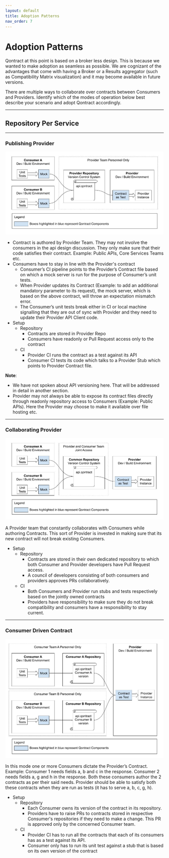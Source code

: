 ```yaml
---
layout: default
title: Adoption Patterns
nav_order: 7
---
```

# Adoption Patterns

Qontract at this point is based on a broker less design. This is because we wanted to make adoption as seamless as possible.
We are cognizant of the advantages that come with having a Broker or a Results aggregator (such as Compatibility Matrix visualization) and it may become available in future versions.

There are multiple ways to collaborate over contracts between Consumers and Providers.
Identify which of the modes of operation below best describe your scenario and adopt Qontract accordingly.

---

## Repository Per Service

---

### Publishing Provider

![](/images/publishing_provider.jpg)

* Contract is authored by Provider Team. They may not involve the consumers in the api design discussion. They only make sure that their code satisfies their contract. Example: Public APIs, Core Services Teams etc.
* Consumers have to stay in line with the Provider's contract
  * Consumer’s CI pipeline points to the Provider’s Contract file based on which a mock server is run for the purpose of Consumer’s unit tests.
  * When Provider updates its Contract (Example: to add an additional mandatory parameter to its request), the mock server, which is based on the above contract, will throw an expectation mismatch error.
  * The Consumer’s unit tests break either in CI or local machine signalling that they are out of sync with Provider and they need to update their Provider API Client code.
* Setup
  * Repository
    * Contracts are stored in Provider Repo
    * Consumers have readonly or Pull Request access only to the contract
  * CI
    * Provider CI runs the contract as a test against its API
    * Consumer CI tests its code which talks to a Provider Stub which points to Provider Contract file.

**Note**:
* We have not spoken about API versioning here. That will be addressed in detail in another section.
* Provider may not always be able to expose its contract files directly through readonly repository access to Consumers (Example: Public APIs). Here the Provider may choose to make it available over file hosting etc.

---

### Collaborating Provider

![](/images/collaborating_provider.jpg)

A Provider team that constantly collaborates with Consumers while authoring Contracts. This sort of Provider is invested in making sure that its new contract will not break existing Consumers.
* Setup
  * Repository
    * Contracts are stored in their own dedicated repository to which both Consumer and Provider developers have Pull Request access.
    * A council of developers consisting of both consumers and providers approves PRs collaboratively.
  * CI
    * Both Consumers and Provider run stubs and tests respectively based on the jointly owned contracts
    * Providers have responsibility to make sure they do not break compatibility and consumers have a responsibility to stay current.

---

### Consumer Driven Contract

![](/images/consumer_driven_contract.jpg)

In this mode one or more Consumers dictate the Provider’s Contract. Example: Consumer 1 needs fields a, b and c in the response. Consumer 2 needs fields a, g and h in the response.
Both these consumers author the 2 contracts as per their said needs. Provider should be able to satisfy both these contracts when they are run as tests (it has to serve a, b, c, g, h).
* Setup
  * Repository
    * Each Consumer owns its version of the contract in its repository.
    * Providers have to raise PRs to contracts stored in respective Consumer's repositories if they need to make a change. This PR is approved only by the concerned Consumer team.
  * CI
    * Provider CI has to run all the contracts that each of its consumers has as a test against its API.
    * Consumer only has to run its unit test against a stub that is based on its own version of the contract


